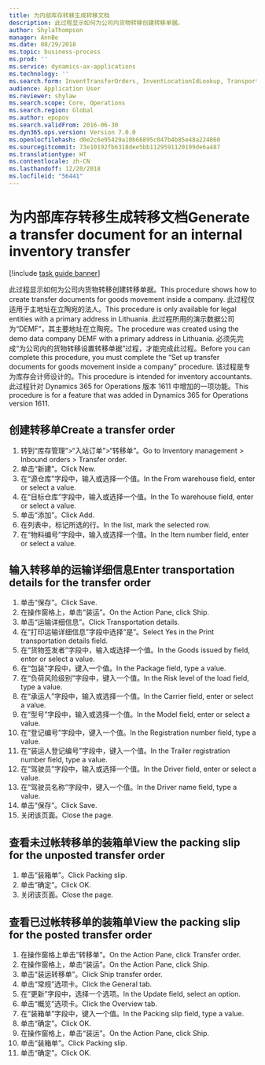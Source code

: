 ```yaml
---
title: 为内部库存转移生成转移文档
description: 此过程显示如何为公司内货物转移创建转移单据。
author: ShylaThompson
manager: AnnBe
ms.date: 08/29/2018
ms.topic: business-process
ms.prod: ''
ms.service: dynamics-ax-applications
ms.technology: ''
ms.search.form: InventTransferOrders, InventLocationIdLookup, TransportationDocument, HcmWorkerLookUp, SrsReportViewerForm, InventTransferParmShip
audience: Application User
ms.reviewer: shylaw
ms.search.scope: Core, Operations
ms.search.region: Global
ms.author: epopov
ms.search.validFrom: 2016-06-30
ms.dyn365.ops.version: Version 7.0.0
ms.openlocfilehash: d0e2c6e95429a10b66895c047b4b85e48a224860
ms.sourcegitcommit: 73e10192fb6318dee5bb1129591120199de6a487
ms.translationtype: HT
ms.contentlocale: zh-CN
ms.lasthandoff: 12/20/2018
ms.locfileid: "56441"
---
```

# <a name="generate-a-transfer-document-for-an-internal-inventory-transfer"></a><span data-ttu-id="c0741-103">为内部库存转移生成转移文档</span><span class="sxs-lookup"><span data-stu-id="c0741-103">Generate a transfer document for an internal inventory transfer</span></span>

[!include [task guide banner](../../includes/task-guide-banner.md)]

<span data-ttu-id="c0741-104">此过程显示如何为公司内货物转移创建转移单据。</span><span class="sxs-lookup"><span data-stu-id="c0741-104">This procedure shows how to create transfer documents for goods movement inside a company.</span></span> <span data-ttu-id="c0741-105">此过程仅适用于主地址在立陶宛的法人。</span><span class="sxs-lookup"><span data-stu-id="c0741-105">This procedure is only available for legal entities with a primary address in Lithuania.</span></span> <span data-ttu-id="c0741-106">此过程所用的演示数据公司为“DEMF“，其主要地址在立陶宛。</span><span class="sxs-lookup"><span data-stu-id="c0741-106">The procedure was created using the demo data company DEMF with a primary address in Lithuania.</span></span> <span data-ttu-id="c0741-107">必须先完成“为公司内的货物转移设置转移单据”过程，才能完成此过程。</span><span class="sxs-lookup"><span data-stu-id="c0741-107">Before you can complete this procedure, you must complete the “Set up transfer documents for goods movement inside a company” procedure.</span></span> <span data-ttu-id="c0741-108">该过程是专为库存会计师设计的。</span><span class="sxs-lookup"><span data-stu-id="c0741-108">This procedure is intended for inventory accountants.</span></span> <span data-ttu-id="c0741-109">此过程针对 Dynamics 365 for Operations 版本 1611 中增加的一项功能。</span><span class="sxs-lookup"><span data-stu-id="c0741-109">This procedure is for a feature that was added in Dynamics 365 for Operations version 1611.</span></span>


## <a name="create-a-transfer-order"></a><span data-ttu-id="c0741-110">创建转移单</span><span class="sxs-lookup"><span data-stu-id="c0741-110">Create a transfer order</span></span>
1. <span data-ttu-id="c0741-111">转到“库存管理”>“入站订单”>“转移单”。</span><span class="sxs-lookup"><span data-stu-id="c0741-111">Go to Inventory management > Inbound orders > Transfer order.</span></span>
2. <span data-ttu-id="c0741-112">单击“新建”。</span><span class="sxs-lookup"><span data-stu-id="c0741-112">Click New.</span></span>
3. <span data-ttu-id="c0741-113">在“源仓库”字段中，输入或选择一个值。</span><span class="sxs-lookup"><span data-stu-id="c0741-113">In the From warehouse field, enter or select a value.</span></span>
4. <span data-ttu-id="c0741-114">在“目标仓库”字段中，输入或选择一个值。</span><span class="sxs-lookup"><span data-stu-id="c0741-114">In the To warehouse field, enter or select a value.</span></span>
5. <span data-ttu-id="c0741-115">单击“添加”。</span><span class="sxs-lookup"><span data-stu-id="c0741-115">Click Add.</span></span>
6. <span data-ttu-id="c0741-116">在列表中，标记所选的行。</span><span class="sxs-lookup"><span data-stu-id="c0741-116">In the list, mark the selected row.</span></span>
7. <span data-ttu-id="c0741-117">在“物料编号”字段中，输入或选择一个值。</span><span class="sxs-lookup"><span data-stu-id="c0741-117">In the Item number field, enter or select a value.</span></span>

## <a name="enter-transportation-details-for-the-transfer-order"></a><span data-ttu-id="c0741-118">输入转移单的运输详细信息</span><span class="sxs-lookup"><span data-stu-id="c0741-118">Enter transportation details for the transfer order</span></span>
1. <span data-ttu-id="c0741-119">单击“保存”。</span><span class="sxs-lookup"><span data-stu-id="c0741-119">Click Save.</span></span>
2. <span data-ttu-id="c0741-120">在操作窗格上，单击“装运”。</span><span class="sxs-lookup"><span data-stu-id="c0741-120">On the Action Pane, click Ship.</span></span>
3. <span data-ttu-id="c0741-121">单击“运输详细信息”。</span><span class="sxs-lookup"><span data-stu-id="c0741-121">Click Transportation details.</span></span>
4. <span data-ttu-id="c0741-122">在“打印运输详细信息”字段中选择“是”。</span><span class="sxs-lookup"><span data-stu-id="c0741-122">Select Yes in the Print transportation details field.</span></span>
5. <span data-ttu-id="c0741-123">在“货物签发者”字段中，输入或选择一个值。</span><span class="sxs-lookup"><span data-stu-id="c0741-123">In the Goods issued by field, enter or select a value.</span></span>
6. <span data-ttu-id="c0741-124">在“包装”字段中，键入一个值。</span><span class="sxs-lookup"><span data-stu-id="c0741-124">In the Package field, type a value.</span></span>
7. <span data-ttu-id="c0741-125">在“负荷风险级别”字段中，键入一个值。</span><span class="sxs-lookup"><span data-stu-id="c0741-125">In the Risk level of the load field, type a value.</span></span>
8. <span data-ttu-id="c0741-126">在“承运人”字段中，输入或选择一个值。</span><span class="sxs-lookup"><span data-stu-id="c0741-126">In the Carrier field, enter or select a value.</span></span>
9. <span data-ttu-id="c0741-127">在“型号”字段中，输入或选择一个值。</span><span class="sxs-lookup"><span data-stu-id="c0741-127">In the Model field, enter or select a value.</span></span>
10. <span data-ttu-id="c0741-128">在“登记编号”字段中，键入一个值。</span><span class="sxs-lookup"><span data-stu-id="c0741-128">In the Registration number field, type a value.</span></span>
11. <span data-ttu-id="c0741-129">在“装运人登记编号”字段中，键入一个值。</span><span class="sxs-lookup"><span data-stu-id="c0741-129">In the Trailer registration number field, type a value.</span></span>
12. <span data-ttu-id="c0741-130">在“驾驶员”字段中，输入或选择一个值。</span><span class="sxs-lookup"><span data-stu-id="c0741-130">In the Driver field, enter or select a value.</span></span>
13. <span data-ttu-id="c0741-131">在“驾驶员名称”字段中，键入一个值。</span><span class="sxs-lookup"><span data-stu-id="c0741-131">In the Driver name field, type a value.</span></span>
14. <span data-ttu-id="c0741-132">单击“保存”。</span><span class="sxs-lookup"><span data-stu-id="c0741-132">Click Save.</span></span>
15. <span data-ttu-id="c0741-133">关闭该页面。</span><span class="sxs-lookup"><span data-stu-id="c0741-133">Close the page.</span></span>

## <a name="view-the-packing-slip-for-the-unposted-transfer-order"></a><span data-ttu-id="c0741-134">查看未过帐转移单的装箱单</span><span class="sxs-lookup"><span data-stu-id="c0741-134">View the packing slip for the unposted transfer order</span></span>
1. <span data-ttu-id="c0741-135">单击“装箱单”。</span><span class="sxs-lookup"><span data-stu-id="c0741-135">Click Packing slip.</span></span>
2. <span data-ttu-id="c0741-136">单击“确定”。</span><span class="sxs-lookup"><span data-stu-id="c0741-136">Click OK.</span></span>
3. <span data-ttu-id="c0741-137">关闭该页面。</span><span class="sxs-lookup"><span data-stu-id="c0741-137">Close the page.</span></span>

## <a name="view-the-packing-slip-for-the-posted-transfer-order"></a><span data-ttu-id="c0741-138">查看已过帐转移单的装箱单</span><span class="sxs-lookup"><span data-stu-id="c0741-138">View the packing slip for the posted transfer order</span></span>
1. <span data-ttu-id="c0741-139">在操作窗格上单击“转移单”。</span><span class="sxs-lookup"><span data-stu-id="c0741-139">On the Action Pane, click Transfer order.</span></span>
2. <span data-ttu-id="c0741-140">在操作窗格上，单击“装运”。</span><span class="sxs-lookup"><span data-stu-id="c0741-140">On the Action Pane, click Ship.</span></span>
3. <span data-ttu-id="c0741-141">单击“装运转移单”。</span><span class="sxs-lookup"><span data-stu-id="c0741-141">Click Ship transfer order.</span></span>
4. <span data-ttu-id="c0741-142">单击“常规”选项卡。</span><span class="sxs-lookup"><span data-stu-id="c0741-142">Click the General tab.</span></span>
5. <span data-ttu-id="c0741-143">在“更新”字段中，选择一个选项。</span><span class="sxs-lookup"><span data-stu-id="c0741-143">In the Update field, select an option.</span></span>
6. <span data-ttu-id="c0741-144">单击“概览”选项卡。</span><span class="sxs-lookup"><span data-stu-id="c0741-144">Click the Overview tab.</span></span>
7. <span data-ttu-id="c0741-145">在“装箱单”字段中，键入一个值。</span><span class="sxs-lookup"><span data-stu-id="c0741-145">In the Packing slip field, type a value.</span></span>
8. <span data-ttu-id="c0741-146">单击“确定”。</span><span class="sxs-lookup"><span data-stu-id="c0741-146">Click OK.</span></span>
9. <span data-ttu-id="c0741-147">在操作窗格上，单击“装运”。</span><span class="sxs-lookup"><span data-stu-id="c0741-147">On the Action Pane, click Ship.</span></span>
10. <span data-ttu-id="c0741-148">单击“装箱单”。</span><span class="sxs-lookup"><span data-stu-id="c0741-148">Click Packing slip.</span></span>
11. <span data-ttu-id="c0741-149">单击“确定”。</span><span class="sxs-lookup"><span data-stu-id="c0741-149">Click OK.</span></span>

